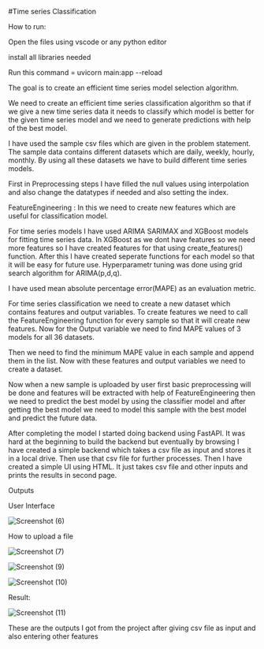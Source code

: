 #Time series Classification

How to run:

Open the files using vscode or any python editor

install all libraries needed

Run this command = uvicorn main:app --reload

The goal is to create an efficient time series model selection  algorithm.

We need to create an efficient time series classification algorithm so that if we give a new time series data it needs to classify which model is better for the given time series model and we need to generate predictions with help of the best model.

I have used the sample csv files which are given in the problem statement. The sample data contains different datasets which are daily, weekly, hourly, monthly. By using all these datasets we have to build different time series models.

First in Preprocessing steps I have filled the null values using interpolation and also change the datatypes if needed and also setting the index.

FeatureEngineering : In this we need to create new features which are useful for classification model.

For time series models I have used ARIMA SARIMAX and XGBoost models for fitting time series data. In XGBoost as we dont have features so we need more features so I have created features for that using create_features() function. After this I have created seperate functions for each model so that it will be easy for future use. Hyperparametr tuning was done using grid search algorithm for ARIMA(p,d,q).

I have used mean absolute percentage error(MAPE) as an evaluation metric.

For time series classification we need to create a new dataset which contains features and output variables. To create features we need to call the FeatureEngineering function for every sample so that it will create new features. Now for the Output variable we need to find MAPE values of 3 models for all 36 datasets. 

Then we need to find the minimum MAPE value in each sample and append them in the list. Now with these features and output variables we need to create a dataset.

Now when a new sample is uploaded by user first basic preprocessing will be done and features will be extracted with help of FeatureEngineering then we need to predict the best model by using the classifier model and after getting the best model we need to model this sample with the best model and predict the future data.

After completing the model I started doing backend using FastAPI. It was hard at the beginning to build the backend but eventually by browsing I have created a simple backend which takes a csv file as input and stores it in a local drive. Then use that csv file for further processes. Then I have created a simple UI using HTML. It just takes csv file and other inputs and prints the results in second page.

Outputs

User Interface

![Screenshot (6)](https://user-images.githubusercontent.com/102681460/224605692-3f1fd530-945c-4239-bc5b-4f19becaeccb.png)

How to upload a file

![Screenshot (7)](https://user-images.githubusercontent.com/102681460/224606040-c182b9b8-0203-47f2-852f-83f7cf90d63d.png)

![Screenshot (9)](https://user-images.githubusercontent.com/102681460/224606117-b9b2a0f1-0091-46b5-ab94-ffd89d63d3f7.png)

![Screenshot (10)](https://user-images.githubusercontent.com/102681460/224606146-550eb854-582c-4a92-afbc-ab8683838f67.png)

Result:

![Screenshot (11)](https://user-images.githubusercontent.com/102681460/224606184-522b511e-b849-4b3a-b4fc-a74be4e5c04e.png)

These are the outputs I got from the project after giving csv file as input and also entering other features







